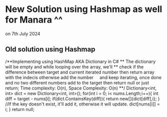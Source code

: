 # New Solution using Hashmap as well for Manara ^^
on 7th July 2024
​
## Old solution using Hashmap
/**Implementing using HashMap AKA Dictionary in C#
** The dictionary will be empty and while looping over the array, we'll
** check if the difference between target and current iterated
number then return array with the indecis otherwise add the number      and  keep iterating, once done and no two different numbers add to
the target then return null or just return;
Time complexity: O(n), Space Complexity: O(n)
**/
Dictionary<int, int> dict = new Dictionary<int, int>();
for(int i = 0; i< nums.Length;i++){
int diff = target - nums[i];
if(dict.ContainsKey(diff)){
return new[]{dict[diff],i};
}
//If the key doesn't exist, it'll add it, otherwise it will update.
dict[nums[i]] = i;
}
return null;